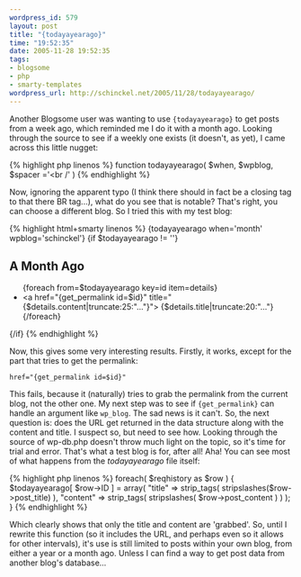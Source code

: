 ```yaml
--- 
wordpress_id: 579
layout: post
title: "{todayayearago}"
time: "19:52:35"
date: 2005-11-28 19:52:35
tags: 
- blogsome
- php
- smarty-templates
wordpress_url: http://schinckel.net/2005/11/28/todayayearago/
---
```

Another Blogsome user was wanting to use `{todayayearago}` to get posts from a week ago, which reminded me I do it with a month ago. Looking through the source to see if a weekly one exists (it doesn't, as yet), I came across this little nugget: 
    
{% highlight php linenos %}
    function todayayearago( $when, $wpblog, $spacer ='<br /' )
{% endhighlight %}

Now, ignoring the apparent typo (I think there should in fact be a closing tag to that there BR tag...), what do you see that is notable?  That's right, you can choose a different blog. So I tried this with my test blog: 
    
{% highlight html+smarty linenos %}
    {todayayearago when='month' wpblog='schinckel'}
    {if $todayayearago != ''}
        <h2>A Month Ago</h2>
            <ul>
                {foreach from=$todayayearago key=id item=details}
                    <li>
                        <a href="{get_permalink id=$id}" title="{$details.content|truncate:25:"..."}">
                            {$details.title|truncate:20:"..."}
                        </a>
                    </li>
                {/foreach}
            </ul>
    {/if}
{% endhighlight %}

Now, this gives some very interesting results. Firstly, it works, except for the part that tries to get the permalink: 
    
    href="{get_permalink id=$id}"

This fails, because it (naturally) tries to grab the permalink from the current blog, not the other one. My next step was to see if `{get_permalink}` can handle an argument like `wp_blog`. The sad news is it can't. So, the next question is: does the URL get returned in the data structure along with the content and title. I suspect so, but need to see how. Looking through the source of wp-db.php doesn't throw much light on the topic, so it's time for trial and error. That's what a test blog is for, after all! Aha! You can see most of what happens from the _todayayearago_ file itself: 
    
{% highlight php linenos %}
    foreach( $reqhistory as $row )
    {
     $todayayearago[ $row->ID ] = array( "title" => strip_tags( stripslashes($row->post_title) ),
      "content" => strip_tags( stripslashes( $row->post_content ) ) );
    }
{% endhighlight %}
    

Which clearly shows that only the title and content are 'grabbed'. So, until I rewrite this function (so it includes the URL, and perhaps even so it allows for other intervals), it's use is still limited to posts within your own blog, from either a year or a month ago. Unless I can find a way to get post data from another blog's database... 
